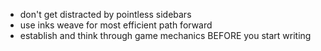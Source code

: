 - don't get distracted by pointless sidebars
- use inks weave for most efficient path forward
- establish and think through game mechanics BEFORE you start writing